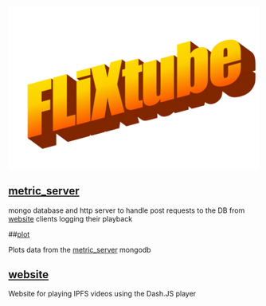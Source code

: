 ![logo](./img/logo.png)

## [metric_server][]

mongo database and http server to handle post requests to the DB from [website][] clients logging their playback

##[plot][]

Plots data from the [metric_server][] mongodb

## [website][]

Website for playing IPFS videos using the Dash.JS player



[emulated_user]: ./tree/master/emulated_user
[plot]: ./tree/master/plot
[metric_server]: ./tree/master/metric_server
[website]: ./tree/master/website